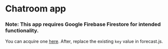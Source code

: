 # Chatroom app
### Note: This app requires Google Firebase Firestore for intended functionality. 

You can acquire one [here](https://developer.accuweather.com/).
After, replace the existing ```key``` value in forecast.js.
